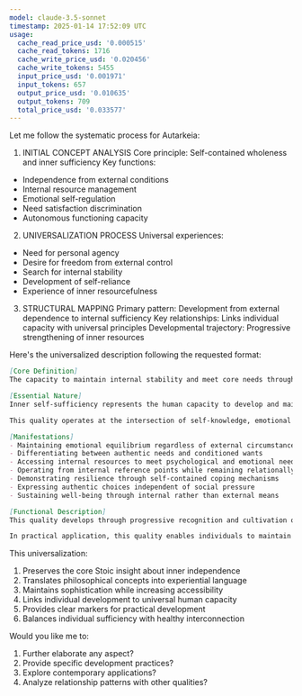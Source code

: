 ```yaml
---
model: claude-3.5-sonnet
timestamp: 2025-01-14 17:52:09 UTC
usage:
  cache_read_price_usd: '0.000515'
  cache_read_tokens: 1716
  cache_write_price_usd: '0.020456'
  cache_write_tokens: 5455
  input_price_usd: '0.001971'
  input_tokens: 657
  output_price_usd: '0.010635'
  output_tokens: 709
  total_price_usd: '0.033577'
---
```


Let me follow the systematic process for Autarkeia:

1. INITIAL CONCEPT ANALYSIS
Core principle: Self-contained wholeness and inner sufficiency
Key functions:
- Independence from external conditions
- Internal resource management
- Emotional self-regulation
- Need satisfaction discrimination
- Autonomous functioning capacity

2. UNIVERSALIZATION PROCESS
Universal experiences:
- Need for personal agency
- Desire for freedom from external control
- Search for internal stability
- Development of self-reliance
- Experience of inner resourcefulness

3. STRUCTURAL MAPPING
Primary pattern: Development from external dependence to internal sufficiency
Key relationships: Links individual capacity with universal principles
Developmental trajectory: Progressive strengthening of inner resources

Here's the universalized description following the requested format:

```markdown
[Core Definition]
The capacity to maintain internal stability and meet core needs through self-contained resources, enabling genuine independence from external conditions while preserving harmonious engagement with life. This quality manifests as a dynamic balance between self-reliance and interconnectedness, grounded in deep understanding of authentic needs.

[Essential Nature]
Inner self-sufficiency represents the human capacity to develop and maintain stable internal resources that enable autonomous functioning. It emerges from the recognition that genuine well-being stems from internal qualities rather than external circumstances, combined with the active development of inner capacities that support independent functioning.

This quality operates at the intersection of self-knowledge, emotional regulation, and resource management, creating a sustainable foundation for authentic living. It differs from isolation or detachment, instead fostering healthy engagement from a position of internal strength and clarity.

[Manifestations]
- Maintaining emotional equilibrium regardless of external circumstances
- Differentiating between authentic needs and conditioned wants
- Accessing internal resources to meet psychological and emotional needs
- Operating from internal reference points while remaining relationally engaged
- Demonstrating resilience through self-contained coping mechanisms
- Expressing authentic choices independent of social pressure
- Sustaining well-being through internal rather than external means

[Functional Description]
This quality develops through progressive recognition and cultivation of internal resources, combined with practical experience in maintaining stability amid changing conditions. It operates through three primary mechanisms: discrimination between authentic and inauthentic needs, development of internal satisfaction pathways, and cultivation of sustainable self-regulation capacities. The process involves both letting go of unnecessary external dependencies and strengthening internal resources.

In practical application, this quality enables individuals to maintain consistent functioning regardless of circumstances, while fostering genuine rather than compulsive engagement with the world. It supports authentic decision-making, emotional resilience, and sustainable well-being through reduced dependency on external conditions. This creates a foundation for both personal freedom and meaningful contribution to collective life.
```

This universalization:
1. Preserves the core Stoic insight about inner independence
2. Translates philosophical concepts into experiential language
3. Maintains sophistication while increasing accessibility
4. Links individual development to universal human capacity
5. Provides clear markers for practical development
6. Balances individual sufficiency with healthy interconnection

Would you like me to:
1. Further elaborate any aspect?
2. Provide specific development practices?
3. Explore contemporary applications?
4. Analyze relationship patterns with other qualities?